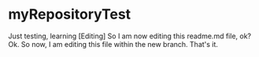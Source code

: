 # myRepositoryTest
Just testing, learning
[Editing]
So I am now editing this readme.md file, ok?
Ok. So now, I am editing this file within the new branch.
That's it.

